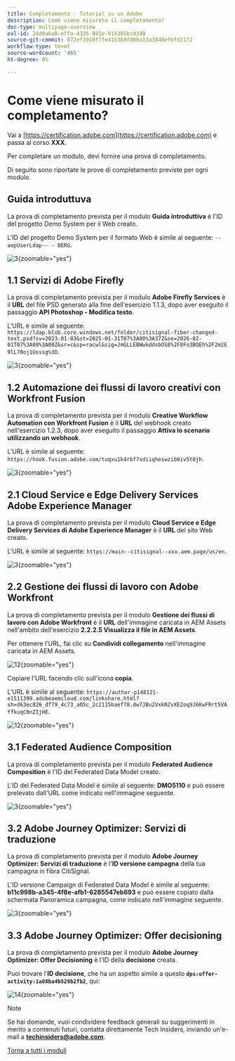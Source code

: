 ```yaml
---
title: Completamento - Tutorial su un Adobe
description: Come viene misurato il completamento?
doc-type: multipage-overview
exl-id: 24d0a6a8-effa-4335-881e-914305bcd348
source-git-commit: 872ef3910f7fe41b360f80ba13a3840efbfd2172
workflow-type: tm+mt
source-wordcount: '465'
ht-degree: 0%

---
```


# Come viene misurato il completamento?

Vai a [https://certification.adobe.com](https://certification.adobe.com) e passa al corso **XXX**.

Per completare un modulo, devi fornire una prova di completamento.

Di seguito sono riportate le prove di completamento previste per ogni modulo.

## Guida introduttuva

La prova di completamento prevista per il modulo **Guida introduttiva** è l&#39;ID del progetto Demo System per il Web creato.

L&#39;ID del progetto Demo System per il formato Web è simile al seguente: `--aepUserLdap-- - 8ERG`.

![3](./assets/images/module0dtl.png){zoomable="yes"}


## 1.1 Servizi di Adobe Firefly

La prova di completamento prevista per il modulo **Adobe Firefly Services** è il **URL** del file PSD generato alla fine dell&#39;esercizio 1.1.3, dopo aver eseguito il passaggio **API Photoshop - Modifica testo**.

L&#39;URL è simile al seguente: `https://ldap.blob.core.windows.net/folder/citisignal-fiber-changed-text.psd?sv=2023-01-03&st=2025-01-31T07%3A00%3A37Z&se=2026-02-01T07%3A00%3A00Z&sr=c&sp=racwl&sig=JmGLLEBWwkddsbOS8%2F0Fo3BQEh%2F2m2E9lL70oj1Usssg%3D`.

![3](./assets/images/ps24.png){zoomable="yes"}

## 1.2 Automazione dei flussi di lavoro creativi con Workfront Fusion

La prova di completamento prevista per il modulo **Creative Workflow Automation con Workfront Fusion** è il **URL** del webhook creato nell&#39;esercizio 1.2.3, dopo aver eseguito il passaggio **Attiva lo scenario utilizzando un webhook**.

L&#39;URL è simile al seguente: `https://hook.fusion.adobe.com/tuqxu1k4rbf7xdiiqheswzib8iv5t0jh`.

![3](./assets/images/wff.png){zoomable="yes"}

## 2.1 Cloud Service e Edge Delivery Services Adobe Experience Manager

La prova di completamento prevista per il modulo **Cloud Service e Edge Delivery Services di Adobe Experience Manager** è il **URL** del sito Web creato.

L&#39;URL è simile al seguente: `https://main--citisignal--xxx.aem.page/us/en`.

![3](./assets/images/aemcsweb.png){zoomable="yes"}

## 2.2 Gestione dei flussi di lavoro con Adobe Workfront

La prova di completamento prevista per il modulo **Gestione dei flussi di lavoro con Adobe Workfront** è il **URL** dell&#39;immagine caricata in AEM Assets nell&#39;ambito dell&#39;esercizio **2.2.2.5 Visualizza il file in AEM Assets**.

Per ottenere l&#39;URL, fai clic su **Condividi collegamento** nell&#39;immagine caricata in AEM Assets.

![12](./assets/images/wflink1.png){zoomable="yes"}

Copiare l&#39;URL facendo clic sull&#39;icona **copia**.

L&#39;URL è simile al seguente: `https://author-p148121-e1511399.adobeaemcloud.com/linkshare.html?sh=d63ec826_df79_4c73_a05c_2c2115baef78.dw7JBu2VxkNZvXE2oq9J6KwFRrt5VAffkuqC0nZIjHE`.

![12](./assets/images/wflink2.png){zoomable="yes"}

## 3.1 Federated Audience Composition

La prova di completamento prevista per il modulo **Federated Audience Composition** è l&#39;ID del Federated Data Model creato.

L&#39;ID del Federated Data Model è simile al seguente: **DMO5110** e può essere prelevato dall&#39;URL come indicato nell&#39;immagine seguente.

![3](./assets/images/completemodule3fac.png){zoomable="yes"}

## 3.2 Adobe Journey Optimizer: Servizi di traduzione

La prova di completamento prevista per il modulo **Adobe Journey Optimizer: Servizi di traduzione** è l&#39;**ID versione campagna** della tua campagna in fibra CitiSignal.

L&#39;ID versione Campaign di Federated Data Model è simile al seguente: **b11c998b-a345-4f8e-afb1-6285547eb693** e può essere copiato dalla schermata Panoramica campagna, come indicato nell&#39;immagine seguente.

![3](./assets/images/completemodule32ajotransl.png){zoomable="yes"}

## 3.3 Adobe Journey Optimizer: Offer decisioning

La prova di completamento prevista per il modulo **Adobe Journey Optimizer: Offer Decisioning** è l&#39;ID della **decisione** creata.

Puoi trovare l&#39;**ID decisione**, che ha un aspetto simile a questo **`dps:offer-activity:1a08ba4b529b2fb2`**, qui:

![14](./assets/images/offers.png){zoomable="yes"}

>[!NOTE]
>
>Se hai domande, vuoi condividere feedback generali su suggerimenti in merito a contenuti futuri, contatta direttamente Tech Insiders, inviando un&#39;e-mail a **techinsiders@adobe.com**.

[Torna a tutti i moduli](./overview.md)
